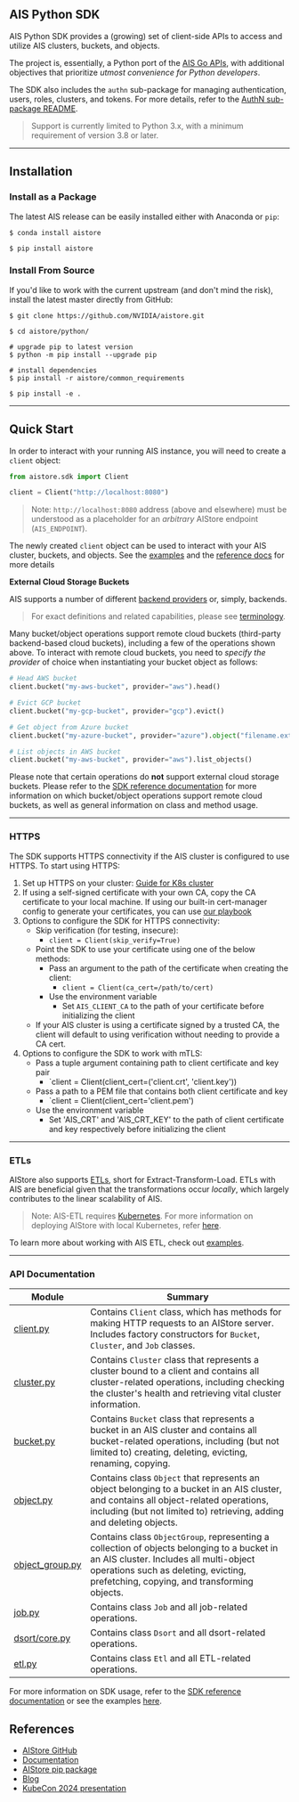 ## AIS Python SDK

AIS Python SDK provides a (growing) set of client-side APIs to access and utilize AIS clusters, buckets, and objects.

The project is, essentially, a Python port of the [AIS Go APIs](https://aistore.nvidia.com/docs/http_api), with additional objectives that prioritize *utmost convenience for Python developers*.

The SDK also includes the `authn` sub-package for managing authentication, users, roles, clusters, and tokens. For more details, refer to the [AuthN sub-package README](https://github.com/NVIDIA/aistore/blob/main/python/aistore/sdk/authn/README.md).

> Support is currently limited to Python 3.x, with a minimum requirement of version 3.8 or later.

---

## Installation


### Install as a Package

The latest AIS release can be easily installed either with Anaconda or `pip`:

```console
$ conda install aistore
```

```console
$ pip install aistore
```

### Install From Source

If you'd like to work with the current upstream (and don't mind the risk), install the latest master directly from GitHub:

```console
$ git clone https://github.com/NVIDIA/aistore.git

$ cd aistore/python/

# upgrade pip to latest version
$ python -m pip install --upgrade pip

# install dependencies
$ pip install -r aistore/common_requirements

$ pip install -e .
```
---

## Quick Start

In order to interact with your running AIS instance, you will need to create a `client` object:

```python
from aistore.sdk import Client

client = Client("http://localhost:8080")
```

> Note: `http://localhost:8080` address (above and elsewhere) must be understood as a placeholder for an _arbitrary_ AIStore endpoint (`AIS_ENDPOINT`).

The newly created `client` object can be used to interact with your AIS cluster, buckets, and objects. 
See the [examples](https://github.com/NVIDIA/aistore/blob/main/python/examples/sdk) and the [reference docs](https://aistore.nvidia.com/docs/python-sdk) for more details

**External Cloud Storage Buckets**

AIS supports a number of different [backend providers](https://aistore.nvidia.com/docs/providers) or, simply, backends.

> For exact definitions and related capabilities, please see [terminology](https://aistore.nvidia.com//docs/overview#terminology).

Many bucket/object operations support remote cloud buckets (third-party backend-based cloud buckets), including a few of the operations shown above. To interact with remote cloud buckets, you need to *specify the provider* of choice when instantiating your bucket object as follows:

```python
# Head AWS bucket
client.bucket("my-aws-bucket", provider="aws").head()
```

```python
# Evict GCP bucket
client.bucket("my-gcp-bucket", provider="gcp").evict()
```

```python
# Get object from Azure bucket
client.bucket("my-azure-bucket", provider="azure").object("filename.ext").get_reader()
```

```python
# List objects in AWS bucket
client.bucket("my-aws-bucket", provider="aws").list_objects()
```

Please note that certain operations do **not** support external cloud storage buckets. Please refer to the [SDK reference documentation](https://aistore.nvidia.com/docs/python_sdk.md) for more information on which bucket/object operations support remote cloud buckets, as well as general information on class and method usage.

---
### HTTPS

The SDK supports HTTPS connectivity if the AIS cluster is configured to use HTTPS. To start using HTTPS:

1. Set up HTTPS on your cluster: [Guide for K8s cluster](https://github.com/NVIDIA/ais-k8s/blob/main/playbooks/ais-deployment/docs/ais_https_configuration.md)
2. If using a self-signed certificate with your own CA, copy the CA certificate to your local machine. If using our built-in cert-manager config to generate your certificates, you can use [our playbook](https://github.com/NVIDIA/ais-k8s/blob/main/playbooks/ais-deployment/docs/generate_https_cert.md)
3. Options to configure the SDK for HTTPS connectivity:
    - Skip verification (for testing, insecure):
      - `client = Client(skip_verify=True)`
   - Point the SDK to use your certificate using one of the below methods:
     - Pass an argument to the path of the certificate when creating the client:
        - `client = Client(ca_cert=/path/to/cert)`
     - Use the environment variable
       - Set `AIS_CLIENT_CA` to the path of your certificate before initializing the client
    - If your AIS cluster is using a certificate signed by a trusted CA, the client will default to using verification without needing to provide a CA cert.
4. Options to configure the SDK to work with mTLS:
   - Pass a tuple argument containing path to client certificate and key pair
      - `client = Client(client_cert=('client.crt', 'client.key'))
   - Pass a path to a PEM file that contains both client certificate and key
      - `client = Client(client_cert='client.pem')
   - Use the environment variable
      - Set 'AIS_CRT' and 'AIS_CRT_KEY' to the path of client certificate and key respectively before initializing the client
---

### ETLs

AIStore also supports [ETLs](https://aistore.nvidia.com/docs/etl), short for Extract-Transform-Load. ETLs with AIS are beneficial given that the transformations occur *locally*, which largely contributes to the linear scalability of AIS.

> Note: AIS-ETL requires [Kubernetes](https://kubernetes.io/). For more information on deploying AIStore with local Kubernetes, refer [here](https://github.com/NVIDIA/aistore/blob/main/deploy/dev/k8s/README.md).

To learn more about working with AIS ETL, check out [examples](https://github.com/NVIDIA/aistore/tree/main/python/examples/ais-etl).

---

### API Documentation

|Module|Summary|
|--|--|
|[client.py](https://github.com/NVIDIA/aistore/blob/main/python/aistore/sdk/client.py)|Contains `Client` class, which has methods for making HTTP requests to an AIStore server. Includes factory constructors for `Bucket`, `Cluster`, and `Job` classes.|
|[cluster.py](https://github.com/NVIDIA/aistore/blob/main/python/aistore/sdk/cluster.py)|Contains `Cluster` class that represents a cluster bound to a client and contains all cluster-related operations, including checking the cluster's health and retrieving vital cluster information.|
|[bucket.py](https://github.com/NVIDIA/aistore/blob/main/python/aistore/sdk/bucket.py)|Contains `Bucket` class that represents a bucket in an AIS cluster and contains all bucket-related operations, including (but not limited to) creating, deleting, evicting, renaming, copying.|
|[object.py](https://github.com/NVIDIA/aistore/blob/main/python/aistore/sdk/obj/object.py)|Contains class `Object` that represents an object belonging to a bucket in an AIS cluster, and contains all object-related operations, including (but not limited to) retrieving, adding and deleting objects.|
|[object_group.py](https://github.com/NVIDIA/aistore/blob/main/python/aistore/sdk/multiobj/object_group.py)|Contains class `ObjectGroup`, representing a collection of objects belonging to a bucket in an AIS cluster. Includes all multi-object operations such as deleting, evicting, prefetching, copying, and transforming objects.|
|[job.py](https://github.com/NVIDIA/aistore/blob/main/python/aistore/sdk/job.py)|Contains class `Job` and all job-related operations.|
|[dsort/core.py](https://github.com/NVIDIA/aistore/blob/main/python/aistore/sdk/dsort/core.py)|Contains class `Dsort` and all dsort-related operations.|
|[etl.py](https://github.com/NVIDIA/aistore/blob/main/python/aistore/sdk/etl/etl.py)|Contains class `Etl` and all ETL-related operations.|

For more information on SDK usage, refer to the [SDK reference documentation](https://aistore.nvidia.com/docs/python_sdk.md) or see the examples [here](https://github.com/NVIDIA/aistore/blob/main/python/examples/sdk/).


## References

* [AIStore GitHub](https://github.com/NVIDIA/aistore)
* [Documentation](https://aistore.nvidia.com/docs)
* [AIStore pip package](https://pypi.org/project/aistore/)
* [Blog](https://aistore.nvidia.com/blog)
* [KubeCon 2024 presentation](https://www.youtube.com/watch?v=N-d9cbROndg)
